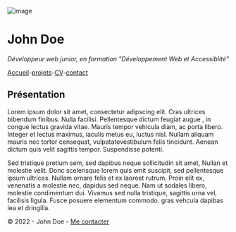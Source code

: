 ![image](https://bureau-store.fr/modules/ph_simpleblog/featured/30.jpg) 

# John Doe 

*Développeur web junior, en formation "Développement Web et Accessiblité"*

[Accueil](README.md)-[projets](projets.md)-[CV]()-[contact]() 

## Présentation 

Lorem ipsum dolor sit amet, consectetur adipscing elit. Cras ultrices bibendum finibus. Nulla facilisi. Pellentesque dictum feugiat augue , in congue lectus gravida vitae. Mauris tempor vehicula diam, ac porta libero. Integer et lectus maximus, iaculis metus eu, luctus nisl. Nullam aliquam mauris nec tortor censequat, vulpatatevestibulum felis tincidunt. Aenean dictum quis velit sagittis tempor. Suspendisse potenti. 

Sed tristique pretium sem, sed dapibus neque sollicitudin sit amet, Nullan et molestie velit. Donc scelerisque lorem quis emit suscipit, sed pellentesque ipsum ultrices. Nullam ornare felis et ex laoreet rutrum. Proin elit ex, venenatis a molestie nec, dapidus sed neque. Nam ut sodales libero, molestie condimentum dui. Vivamus sed nulla tristique, sagittis urna vel, facilisis ligula. Fusce posuere elementum commodo. gras vehcula dapibas lea et dringilla. 

© 2022 - John Doe - [Me contacter]() 
